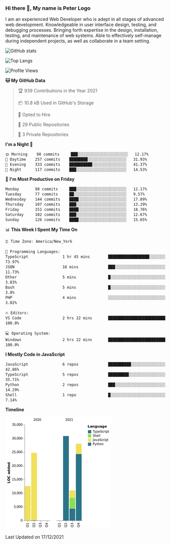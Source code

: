 ### Hi there 👋, My name is Peter Logo

I am an experienced Web Developer who is adept in all stages of advanced web development. Knowledgeable in user interface design, 
testing, and debugging processes. Bringing forth expertise in the design, installation, testing, and maintenance of web systems. 
Able to effectively self-manage during independent projects, as well as collaborate in a team setting.

![GitHub stats](https://github-readme-stats.vercel.app/api?username=peterlogo&show_icons=true&count_private=true&theme=dark)

![Top Langs](https://github-readme-stats.vercel.app/api/top-langs/?username=peterlogo&theme=dark&layout=compact&langs_count=8)

<!--START_SECTION:waka-->
![Profile Views](http://img.shields.io/badge/Profile%20Views-0-blue)

**🐱 My GitHub Data** 

> 🏆 939 Contributions in the Year 2021
 > 
> 📦 10.8 kB Used in GitHub's Storage 
 > 
> 💼 Opted to Hire
 > 
> 📜 29 Public Repositories 
 > 
> 🔑 3 Private Repositories  
 > 
**I'm a Night 🦉** 

```text
🌞 Morning    98 commits     ███░░░░░░░░░░░░░░░░░░░░░░   12.17% 
🌆 Daytime    257 commits    ████████░░░░░░░░░░░░░░░░░   31.93% 
🌃 Evening    333 commits    ██████████░░░░░░░░░░░░░░░   41.37% 
🌙 Night      117 commits    ███░░░░░░░░░░░░░░░░░░░░░░   14.53%

```
📅 **I'm Most Productive on Friday** 

```text
Monday       98 commits     ███░░░░░░░░░░░░░░░░░░░░░░   12.17% 
Tuesday      77 commits     ██░░░░░░░░░░░░░░░░░░░░░░░   9.57% 
Wednesday    144 commits    ████░░░░░░░░░░░░░░░░░░░░░   17.89% 
Thursday     107 commits    ███░░░░░░░░░░░░░░░░░░░░░░   13.29% 
Friday       151 commits    ████░░░░░░░░░░░░░░░░░░░░░   18.76% 
Saturday     102 commits    ███░░░░░░░░░░░░░░░░░░░░░░   12.67% 
Sunday       126 commits    ████░░░░░░░░░░░░░░░░░░░░░   15.65%

```


📊 **This Week I Spent My Time On** 

```text
⌚︎ Time Zone: America/New_York

💬 Programming Languages: 
TypeScript               1 hr 45 mins        ██████████████████░░░░░░░   73.97% 
JSON                     16 mins             ███░░░░░░░░░░░░░░░░░░░░░░   11.73% 
Other                    5 mins              █░░░░░░░░░░░░░░░░░░░░░░░░   3.83% 
Bash                     5 mins              █░░░░░░░░░░░░░░░░░░░░░░░░   3.8% 
PHP                      4 mins              ░░░░░░░░░░░░░░░░░░░░░░░░░   3.02%

🔥 Editors: 
VS Code                  2 hrs 22 mins       █████████████████████████   100.0%

💻 Operating System: 
Windows                  2 hrs 22 mins       █████████████████████████   100.0%

```

**I Mostly Code in JavaScript** 

```text
JavaScript               6 repos             ██████████░░░░░░░░░░░░░░░   42.86% 
TypeScript               5 repos             █████████░░░░░░░░░░░░░░░░   35.71% 
Python                   2 repos             ███░░░░░░░░░░░░░░░░░░░░░░   14.29% 
Shell                    1 repo              █░░░░░░░░░░░░░░░░░░░░░░░░   7.14%

```


**Timeline**

![Chart not found](https://raw.githubusercontent.com/peterlogo/peterlogo/main/charts/bar_graph.png) 


 Last Updated on 17/12/2021
<!--END_SECTION:waka-->


